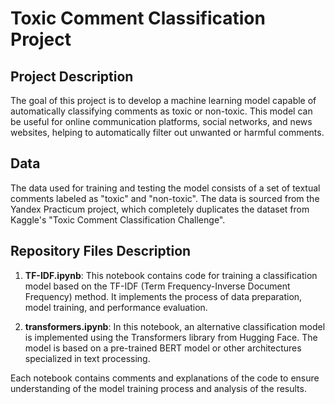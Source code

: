 # Toxic Comment Classification Project

## Project Description

The goal of this project is to develop a machine learning model capable of automatically classifying comments as toxic or non-toxic. This model can be useful for online communication platforms, social networks, and news websites, helping to automatically filter out unwanted or harmful comments.

## Data

The data used for training and testing the model consists of a set of textual comments labeled as "toxic" and "non-toxic". The data is sourced from the Yandex Practicum project, which completely duplicates the dataset from Kaggle's "Toxic Comment Classification Challenge".

## Repository Files Description

1. **TF-IDF.ipynb**: This notebook contains code for training a classification model based on the TF-IDF (Term Frequency-Inverse Document Frequency) method. It implements the process of data preparation, model training, and performance evaluation.

2. **transformers.ipynb**: In this notebook, an alternative classification model is implemented using the Transformers library from Hugging Face. The model is based on a pre-trained BERT model or other architectures specialized in text processing.

Each notebook contains comments and explanations of the code to ensure understanding of the model training process and analysis of the results.






